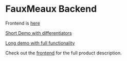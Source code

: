 # FauxMeaux Backend

Frontend is [here](https://github.com/berellevy/fauxmeaux_frontend)

[Short Demo with differentiators](https://youtu.be/pA0NRgoMUy0)

[Long demo with full functionality](https://youtu.be/a7_5xcMpueQ)

Check out the [frontend](https://github.com/berellevy/fauxmeaux_frontend) for the full product description.
